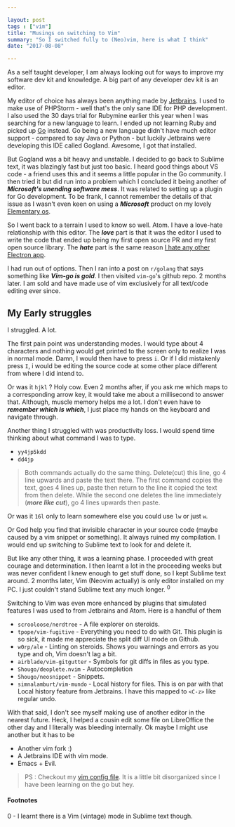 ```yaml
---

layout: post
tags : ["vim"]
title: "Musings on switching to Vim"
summary: "So I switched fully to (Neo)vim, here is what I think"
date: "2017-08-08"

---
```


As a self taught developer, I am always looking out for ways to improve my software dev kit and knowledge.
A big part of any developer dev kit is an editor.

My editor of choice has always been anything made by [Jetbrains][jetbrains].
I used to make use of PHPStorm - well that's the only sane IDE for PHP development.
I also used the 30 days trial for Rubymine earlier this year when I was searching for a new language to learn.
I ended up not learning Ruby and picked up [Go][go_tags] instead. Go being a new language didn't have much editor
support - compared to say Java or Python - but luckily Jetbrains were developing this IDE called Gogland.
Awesome, I got that installed.

But Gogland was a bit heavy and unstable. I decided to go back to Sublime text, it was blazingly fast but just too basic.
I heard good things about VS code - a friend uses this and it seems a little popular in the Go community.
I then tried it but did run into a problem which I concluded it being another of ___Microsoft's unending software mess___.
It was related to setting up a plugin for Go development. To be frank, I cannot remember the details of that issue as I wasn't
even keen on using a ___Microsoft___ product on my lovely [Elementary os][elementary].

So I went back to a terrain I used to know so well. Atom. I have a love-hate relationship with this editor.
The ___love___ part is that it was the editor I used to write the code that ended up being my first open source PR
and my first open source library.
The ___hate___ part is the same reason [I hate any other Electron app][flash_for_desktop].

I had run out of options. Then I ran into a post on `r/golang` that says something like ___Vim-go is gold___. I then visited `vim-go`'s github repo.
2 months later. I am sold and have made use of vim exclusively for all text/code editing ever since.

## My Early struggles

I struggled. A lot.

The first pain point was understanding modes. I would type about 4 characters and nothing would get printed to the screen
only to realize I was in normal mode. Damn, I would then have to press `i`.
Or if I did mistakenly press `I`, i would be editing the source code at some other place different from where I did intend to.

Or was it `hjkl` ? Holy cow. Even 2 months after, if you ask me which maps to a corresponding arrow key,
it would take me about a millisecond to answer that.
Although, muscle memory helps me a lot. I don't even have to ___remember which is which___, I just place my hands on the keyboard and navigate through.

Another thing I struggled with was productivity loss. I would spend time thinking about what command I was to type.

- `yy4jp5kdd`
- `dd4jp`

> Both commands actually do the same thing. Delete(cut) this line, go 4 line upwards and paste the text there.
> The first command copies the text, goes 4 lines up, paste then return to the line it copied the text from then delete.
> While the second one deletes the line immediately (___more like cut___), go 4 lines upwards then paste.

Or was it `16l` only to learn somewhere else you could use `lw` or just `w`.

Or God help you find that invisible character in your source code (maybe caused by a vim snippet or something). It always ruined my compilation.
I would end up switching to Sublime text to look for and delete it.

But like any other thing, it was a learning phase. I proceeded with great courage and determination. I then learnt a lot in the proceeding weeks but
was never confident I knew enough to get stuff done, so I kept Sublime text around. 2 months later, Vim (Neovim actually) is only editor installed
on my PC. I just couldn't stand Sublime text any much longer. <sup>0</sup>

Switching to Vim was even more enhanced by plugins that simulated features I was used to from Jetbrains and Atom. Here is a handful of them

- `scrooloose/nerdtree` - A file explorer on steroids.
- `tpope/vim-fugitive` - Everything you need to do with Git. This plugin is so sick, it made me appreciate the split diff UI mode on Github.
- `w0rp/ale` -  Linting on steroids. Shows you warnings and errors as you type and oh, Vim doesn't lag a bit.
- `airblade/vim-gitgutter` - Symbols for git diffs in files as you type.
- `Shougo/deoplete.nvim` - Autocompletion
- `Shougo/neosnippet` - Snippets.
- `simnalamburt/vim-mundo` - Local history for files. This is on par with that Local history feature from Jetbrains. I have this mapped to `<C-z>` like
regular undo.

With that said, I don't see myself making use of another editor in the nearest future.
Heck, I helped a cousin edit some file on LibreOffice the other day
and I literally was bleeding internally. Ok maybe I might use another but it has to be

- Another vim fork :)
- A Jetbrains IDE with vim mode.
- Emacs + Evil.


> PS : Checkout my [vim config file](https://github.com/adelowo/dotfiles/blob/master/nvim/init.vim).
> It is a little bit disorganized since I have been learning on the go but hey.

#### Footnotes

<div id="footnotes"> </div>

0 - I learnt there is a Vim (vintage) mode in Sublime text though.


[jetbrains]: https://jetbrains.com
[go_tags]: /tags/#go
[elementary]: https://elementary.io
[flash_for_desktop]: https://josephg.com/blog/electron-is-flash-for-the-desktop/
